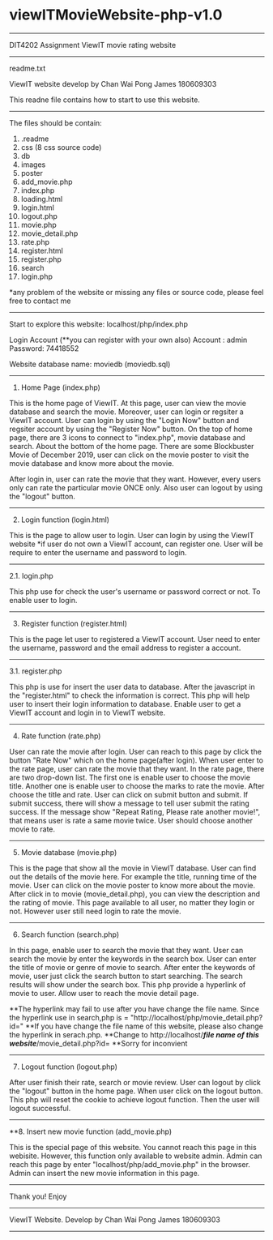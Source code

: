# viewITMovieWebsite-php-v1.0
______________________________

 DIT4202 Assignment
 ViewIT movie rating website
___________________________________________________________________________________________________________________________

readme.txt

ViewIT website develop by Chan Wai Pong James 180609303

This readne file contains how to start to use this website.
___________________________________________________________________________________________________________________________

The files should be contain:

 1.  .readme
 2.  css (8 css source code)
 3.  db
 4.  images
 5.  poster
 6.  add_movie.php
 7.  index.php
 8.  loading.html
 9.  login.html
 10. logout.php
 11. movie.php
 12. movie_detail.php
 13. rate.php
 14. register.html
 15. register.php
 16. search
 17. login.php

 *any problem of the website or missing any files or source code, please feel free to contact me
___________________________________________________________________________________________________________________________

Start to explore this website: localhost/php/index.php

Login Account (**you can register with your own also)
Account : admin
Password: 74418552

Website database name: moviedb (moviedb.sql)
___________________________________________________________________________________________________________________________

1. Home Page (index.php)

 This is the home page of ViewIT. At this page, user can view the movie database and search the movie. Moreover, user can login or regsiter a ViewIT account.
 User can login by using the "Login Now" button and regsiter account by using the "Register Now" button.
 On the top of home page, there are 3 icons to connect to "index.php", movie database and search. About the bottom of the home page. There are some Blockbuster 
 Movie of December 2019, user can click on the movie poster to visit the movie database and know more about the movie.

 After login in, user can rate the movie that they want. However, every users only can rate the particular movie ONCE only. Also user can logout by using the
 "logout" button.
__________________________________________________________________________________________________________________________________________________________________

2. Login function (login.html)

 This is the page to allow user to login. User can login by using the ViewIT website *if user do not own a ViewIT account, can register one. User will be require
 to enter the username and password to login.
___________________________________________________________________________________________________________________________________________________________________
  
2.1. login.php

 This php use for check the user's username or password correct or not. To enable user to login.
___________________________________________________________________________________________________________________________________________________________________

3. Register function (register.html)

 This is the page let user to registered a ViewIT account. User need to enter the username, password and the email address to register a account.
____________________________________________________________________________________________________________________________________________________________________

3.1. register.php 

 This php is use for insert the user data to database. After the javascript in the "register.html" to check the information is correct. This php will help user to
 insert their login information to database. Enable user to get a ViewIT account and login in to ViewIT website.
____________________________________________________________________________________________________________________________________________________________________

4. Rate function (rate.php)

 User can rate the movie after login. User can reach to this page by click the button "Rate Now" which on the home page(after login). When user enter to the rate 
 page, user can rate the movie that they want. In the rate page, there are two drop-down list. The first one is enable user to choose the movie title. Another one
 is enable user to choose the marks to rate the movie. After choose the title and rate. User can click on submit button and submit. If submit success, there will
 show a message to tell user submit the rating success. If the message show "Repeat Rating, Please rate another movie!", that means user is rate a same movie twice.
 User should choose another movie to rate.
____________________________________________________________________________________________________________________________________________________________________

5. Movie database (movie.php)
 
 This is the page that show all the movie in ViewIT database. User can find out the details of the movie here. For example the title, running time of the movie.
 User can click on the movie poster to know more about the movie. After click in to movie (movie_detail.php), you can view the description and the rating of movie.
 This page available to all user, no matter they login or not. However user still need login to rate the movie.
____________________________________________________________________________________________________________________________________________________________________

6. Search function (search.php)

 In this page, enable user to search the movie that they want. User can search the movie by enter the keywords in the search box. User can enter the title of movie
 or genre of movie to search. After enter the keywords of movie, user just click the search button to start searching. The search results will show under the search
 box. This php provide a hyperlink of movie to user. Allow user to reach the movie detail page.
 
 **The hyperlink may fail to use after you have change the file name. Since the hyperlink use in search,php is = "http://localhost/php/movie_detail.php?id="
 **If you have change the file name of this website, please also change the hyperlink in serach.php.
 **Change to http://localhost/___file name of this website___/movie_detail.php?id=
 **Sorry for inconvient 
____________________________________________________________________________________________________________________________________________________________________

7. Logout function (logout.php)

 After user finish their rate, search or movie review. User can logout by click the "logout" button in the home page. When user click on the logout button. This php
 will reset the cookie to achieve logout function. Then the user will logout successful. 
____________________________________________________________________________________________________________________________________________________________________

**8. Insert new movie function (add_movie.php)
 
 This is the special page of this website. You cannot reach this page in this webisite. However, this function only available to website admin. Admin can reach this
 page by enter "localhost/php/add_movie.php" in the browser. Admin can insert the new movie information in this page.
____________________________________________________________________________________________________________________________________________________________________
 
 Thank you! Enjoy
____________________________________________________________________________________________________________________________________________________________________

 ViewIT Website. Develop by Chan Wai Pong James 180609303
____________________________________________________________________________________________________________________________________________________________________
